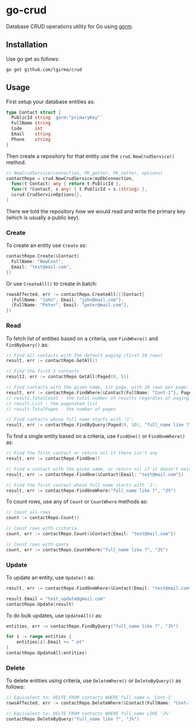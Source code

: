 # go-crud

Database CRUD operations utility for Go using [gorm](https://gorm.io).

## Installation

Use go get as follows:

```
go get github.com/lgirma/crud
```

## Usage

First setup your database entities as:

```go
type Contact struct {
  PublicId string `gorm:"primaryKey"`
  FullName string
  Code     int
  Email    string
  Phone    string
}
```

Then create a repository for that entity use the `crud.NewCrudService()` method.

```go
// NewCrudService(connection, PK_getter, PK_setter, options)
contactRepo = crud.NewCrudService(myDbConnection,
  func(t Contact) any { return t.PublicId },
  func(t *Contact, s any) { t.PublicId = s.(string) },
  &crud.CrudServiceOptions{},
)
```

There we told the repository how we would read and write the primary key (which is usually a public key).

### Create

To create an entity use `Create` as:

```go
contactRepo.Create(&Contact{
  FullName: "NewCont", 
  Email: "test@mail.com",
})
```

Or use `CreateAll()` to create in batch:

```go
rowsAffected, err := contactRepo.CreateAll([]Contact{
  {FullName: "John", Email: "john@mail.com"},
  {FullName: "Peter", Email: "peter@mail.com"},
})
```

### Read

To fetch list of entities based on a criteria, use `FindWhere()` and `FindByQuery()` as:

```go
// Find all contacts with the default paging (first 10 rows)
result, err := contactRepo.GetAll()

// Find the first 5 contacts
result2, err := contactRepo.GetAll(Paged(0, 5))

// Find contacts with the given name, 1st page, with 10 rows per page:
result, err := contactRepo.FindWhere(&Contact{FullName: "Cont-1"}, Paged(0, 10))
// result.TotalCount - the total number of results regardles of paging
// result.List - the pagenated list
// result.TotalPages - the number of pages

// Find contacts whose full name starts with 'J':
result, err := contactRepo.FindByQuery(Paged(0, 10), "full_name like ?", "J%")
```

To find a single entity based on a criteria, use `FindOne()` or `FindOneWhere()` as:

```go
// Find the first contact or return nil if there isn't any
result, err := contactRepo.FindOne()

// Find a contact with the given name, or return nil if it doesn't exist:
result, err := contactRepo.FindOne(&Contact{Email: "test@mail.com"})

// Find the first contact whose full name starts with 'J':
result, err := contactRepo.FindOneWhere("full_name like ?", "J%")
```

To count rows, use any of `Count` or `CountWhere` methods as:

```go
// Count all rows
count := contactRepo.Count()

// Count rows with criteria
count, err := contactRepo.Count(&Contact{Email: "test@mail.com"})

// Count rows with query
count, err := contactRepo.CountWhere("full_name like ?", "J%")
```

### Update

To update an entity, use `Update()` as:

```go
result, err := contactRepo.FindOneWhere(&Contact{Email: "test@mail.com"})

result.Email = "test_update@gmail.com"
contactRepo.Update(result)
```

To do bulk updates, use `UpdateAll()` as:

```go
entities, err := contactRepo.FindByQuery("full_name like ?", "J%")

for i := range entities {
    entities[i].Email += ".et"
}
contactRepo.UpdateAll(entities)
```

### Delete

To delete entities using criteria, use `DeleteWhere()` or `DeleteByQuery()` as follows:

```go
// Equivalent to: DELTE FROM contacts WHERE full_name = 'Cont-1'
rowsAffected, err := contactRepo.DeleteWhere(&Contact{FullName: "Cont-1"})

// Equivalent to: DELTE FROM contacts WHERE full_name LIKE 'J%'
contactRepo.DeleteByQuery("full_name like ?", "J%")
```